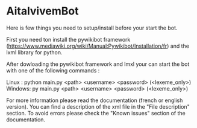 # AitalvivemBot
Here is few things you need to setup/install before your start the bot.

First you need ton install the pywikibot framework (https://www.mediawiki.org/wiki/Manual:Pywikibot/Installation/fr) and the lxml library for python.

After dowloading the pywikibot framework and lmxl your can start the bot with one of the following commands :

Linux : python main.py \<path\> \<username\> \<password\> (<lexeme_only>)
Windows: py main.py \<path\> \<username\> \<password\> (<lexeme_only>)

For more information please read the documentation (french or english version). You can find a description of the xml file in the "File description" section.
To avoid errors please check the "Known issues" section of the documentation.
